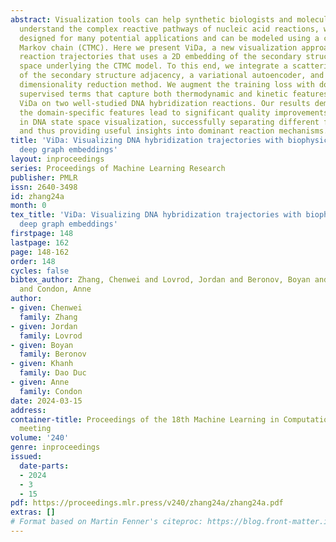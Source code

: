 ```yaml
---
abstract: Visualization tools can help synthetic biologists and molecular programmers
  understand the complex reactive pathways of nucleic acid reactions, which can be
  designed for many potential applications and can be modeled using a continuous-time
  Markov chain (CTMC). Here we present ViDa, a new visualization approach for DNA
  reaction trajectories that uses a 2D embedding of the secondary structure state
  space underlying the CTMC model. To this end, we integrate a scattering transform
  of the secondary structure adjacency, a variational autoencoder, and a nonlinear
  dimensionality reduction method. We augment the training loss with domain-specific
  supervised terms that capture both thermodynamic and kinetic features. We assess
  ViDa on two well-studied DNA hybridization reactions. Our results demonstrate that
  the domain-specific features lead to significant quality improvements over the state-of-the-art
  in DNA state space visualization, successfully separating different folding pathways
  and thus providing useful insights into dominant reaction mechanisms.
title: 'ViDa: Visualizing DNA hybridization trajectories with biophysics-informed
  deep graph embeddings'
layout: inproceedings
series: Proceedings of Machine Learning Research
publisher: PMLR
issn: 2640-3498
id: zhang24a
month: 0
tex_title: 'ViDa: Visualizing DNA hybridization trajectories with biophysics-informed
  deep graph embeddings'
firstpage: 148
lastpage: 162
page: 148-162
order: 148
cycles: false
bibtex_author: Zhang, Chenwei and Lovrod, Jordan and Beronov, Boyan and Dao Duc, Khanh
  and Condon, Anne
author:
- given: Chenwei
  family: Zhang
- given: Jordan
  family: Lovrod
- given: Boyan
  family: Beronov
- given: Khanh
  family: Dao Duc
- given: Anne
  family: Condon
date: 2024-03-15
address:
container-title: Proceedings of the 18th Machine Learning in Computational Biology
  meeting
volume: '240'
genre: inproceedings
issued:
  date-parts:
  - 2024
  - 3
  - 15
pdf: https://proceedings.mlr.press/v240/zhang24a/zhang24a.pdf
extras: []
# Format based on Martin Fenner's citeproc: https://blog.front-matter.io/posts/citeproc-yaml-for-bibliographies/
---
```

